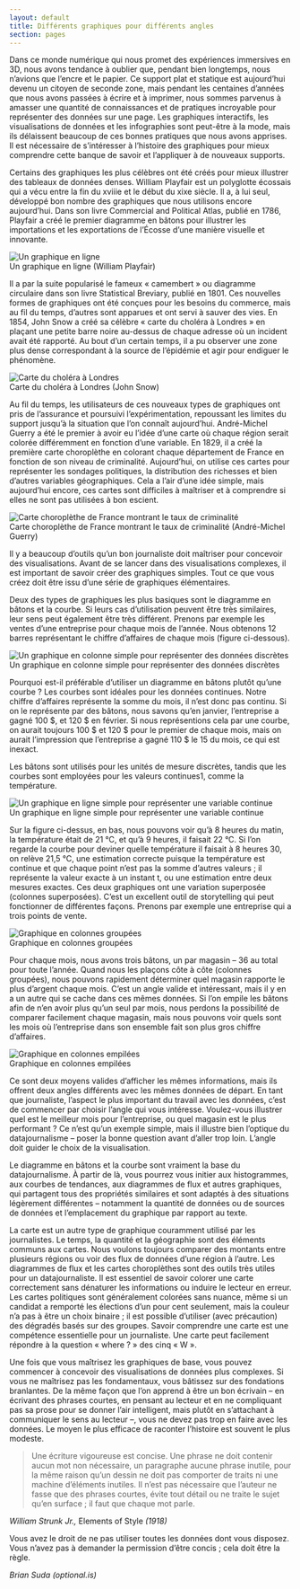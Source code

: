 ```yaml
---
layout: default
title: Différents graphiques pour différents angles
section: pages
---
```


Dans ce monde numérique qui nous promet des expériences immersives en 3D, nous avons tendance à oublier que, pendant bien longtemps, nous n’avions que l’encre et le papier. Ce support plat et statique est aujourd’hui devenu un citoyen de seconde zone, mais pendant les centaines d’années que nous avons passées à écrire et à imprimer, nous sommes parvenus à amasser une quantité de connaissances et de pratiques incroyable pour représenter des données sur une page. Les graphiques interactifs, les visualisations de données et les infographies sont peut-être à la mode, mais ils délaissent beaucoup de ces bonnes pratiques que nous avons apprises. Il est nécessaire de s’intéresser à l’histoire des graphiques pour mieux comprendre cette banque de savoir et l’appliquer à de nouveaux supports.

Certains des graphiques les plus célèbres ont été créés pour mieux illustrer des tableaux de données denses. William Playfair est un polyglotte écossais qui a vécu entre la fin du xviiie et le début du xixe siècle. Il a, à lui seul, développé bon nombre des graphiques que nous utilisons encore aujourd’hui. Dans son livre Commercial and Political Atlas, publié en 1786, Playfair a créé le premier diagramme en bâtons pour illustrer les importations et les exportations de l’Écosse d’une manière visuelle et innovante.

<div class="imageblock">
<div class="content">
<img alt="Un graphique en ligne" src="../figs/incoming/06-TT-01.gif"></div>
<div class="title">Un graphique en ligne (William Playfair)</div>
</div>

Il a par la suite popularisé le fameux « camembert » ou diagramme circulaire dans son livre Statistical Breviary, publié en 1801. Ces nouvelles formes de graphiques ont été conçues pour les besoins du commerce, mais au fil du temps, d’autres sont apparues et ont servi à sauver des vies. En 1854, John Snow a créé sa célèbre « carte du choléra à Londres » en plaçant une petite barre noire au-dessus de chaque adresse où un incident avait été rapporté. Au bout d’un certain temps, il a pu observer une zone plus dense correspondant à la source de l’épidémie et agir pour endiguer le phénomène.

<div class="imageblock">
<div class="content">
<img alt="Carte du choléra à Londres" src="../figs/incoming/06-TT-02.jpg"></div>
<div class="title">Carte du choléra à Londres (John Snow)</div>
</div>

Au fil du temps, les utilisateurs de ces nouveaux types de graphiques ont pris de l’assurance et poursuivi l’expérimentation, repoussant les limites du support jusqu’à la situation que l’on connaît aujourd’hui. André-Michel Guerry a été le premier à avoir eu l’idée d’une carte où chaque région serait colorée différemment en fonction d’une variable. En 1829, il a créé la première carte choroplèthe en colorant chaque département de France en fonction de son niveau de criminalité. Aujourd’hui, on utilise ces cartes pour représenter les sondages politiques, la distribution des richesses et bien d’autres variables géographiques. Cela a l’air d’une idée simple, mais aujourd’hui encore, ces cartes sont difficiles à maîtriser et à comprendre si elles ne sont pas utilisées à bon escient.

<div class="imageblock">
<div class="content">
<img alt="Carte choroplèthe de France montrant le taux de criminalité" src="../figs/incoming/06-TT-03.jpg"></div>
<div class="title">Carte choroplèthe de France montrant le taux de criminalité (André-Michel Guerry)</div>
</div>

Il y a beaucoup d’outils qu’un bon journaliste doit maîtriser pour concevoir des visualisations. Avant de se lancer dans des visualisations complexes, il est important de savoir créer des graphiques simples. Tout ce que vous créez doit être issu d’une série de graphiques élémentaires.

Deux des types de graphiques les plus basiques sont le diagramme en bâtons et la courbe. Si leurs cas d’utilisation peuvent être très similaires, leur sens peut également être très différent. Prenons par exemple les ventes d’une entreprise pour chaque mois de l’année. Nous obtenons 12 barres représentant le chiffre d’affaires de chaque mois (figure ci-dessous).

<div class="imageblock">
<div class="content">
<img alt="Un graphique en colonne simple pour représenter des données discrètes" src="../figs/incoming/06-TT-04.png"></div>
<div class="title">Un graphique en colonne simple pour représenter des données discrètes</div>
</div>

Pourquoi est-il préférable d’utiliser un diagramme en bâtons plutôt qu’une courbe ? Les courbes sont idéales pour les données continues. Notre chiffre d’affaires représente la somme du mois, il n’est donc pas continu. Si on le représente par des bâtons, nous savons qu’en janvier, l’entreprise a gagné 100 $, et 120 $ en février. Si nous représentions cela par une courbe, on aurait toujours 100 $ et 120 $ pour le premier de chaque mois, mais on aurait l’impression que l’entreprise a gagné 110 $ le 15 du mois, ce qui est inexact.

Les bâtons sont utilisés pour les unités de mesure discrètes, tandis que les courbes sont employées pour les valeurs continues1, comme la température.

<div class="imageblock">
<div class="content">
<img alt="Un graphique en ligne simple pour représenter une variable continue" src="../figs/incoming/06-TT-05.png"></div>
<div class="title">Un graphique en ligne simple pour représenter une variable continue</div>
</div>

Sur la figure ci-dessus, en bas, nous pouvons voir qu’à 8 heures du matin, la température était de 21 °C, et qu’à 9 heures, il faisait 22 °C. Si l’on regarde la courbe pour deviner quelle température il faisait à 8 heures 30, on relève 21,5 °C, une estimation correcte puisque la température est continue et que chaque point n’est pas la somme d’autres valeurs ; il représente la valeur exacte à un instant t, ou une estimation entre deux mesures exactes. Ces deux graphiques ont une variation superposée (colonnes superposées). C’est un excellent outil de storytelling qui peut fonctionner de différentes façons. Prenons par exemple une entreprise qui a trois points de vente.

<div class="imageblock">
<div class="content">
<img alt="Graphique en colonnes groupées" src="../figs/incoming/06-TT-06.png"></div>
<div class="title">Graphique en colonnes groupées</div>
</div>

Pour chaque mois, nous avons trois bâtons, un par magasin – 36 au total pour toute l’année. Quand nous les plaçons côte à côte (colonnes groupées), nous pouvons rapidement déterminer quel magasin rapporte le plus d’argent chaque mois. C’est un angle valide et intéressant, mais il y en a un autre qui se cache dans ces mêmes données. Si l’on empile les bâtons afin de n’en avoir plus qu’un seul par mois, nous perdons la possibilité de comparer facilement chaque magasin, mais nous pouvons voir quels sont les mois où l’entreprise dans son ensemble fait son plus gros chiffre d’affaires.

<div class="imageblock">
<div class="content">
<img alt="Graphique en colonnes empilées" src="../figs/incoming/06-TT-07.png"></div>
<div class="title">Graphique en colonnes empilées</div>
</div>

Ce sont deux moyens valides d’afficher les mêmes informations, mais ils offrent deux angles différents avec les mêmes données de départ. En tant que journaliste, l’aspect le plus important du travail avec les données, c’est de commencer par choisir l’angle qui vous intéresse. Voulez-vous illustrer quel est le meilleur mois pour l’entreprise, ou quel magasin est le plus performant ? Ce n’est qu’un exemple simple, mais il illustre bien l’optique du datajournalisme – poser la bonne question avant d’aller trop loin. L’angle doit guider le choix de la visualisation.

Le diagramme en bâtons et la courbe sont vraiment la base du datajournalisme. À partir de là, vous pourrez vous initier aux histogrammes, aux courbes de tendances, aux diagrammes de flux et autres graphiques, qui partagent tous des propriétés similaires et sont adaptés à des situations légèrement différentes – notamment la quantité de données ou de sources de données et l’emplacement du graphique par rapport au texte.

La carte est un autre type de graphique couramment utilisé par les journalistes. Le temps, la quantité et la géographie sont des éléments communs aux cartes. Nous voulons toujours comparer des montants entre plusieurs régions ou voir des flux de données d’une région à l’autre. Les diagrammes de flux et les cartes choroplèthes sont des outils très utiles pour un datajournaliste. Il est essentiel de savoir colorer une carte correctement sans dénaturer les informations ou induire le lecteur en erreur. Les cartes politiques sont généralement colorées sans nuance, même si un candidat a remporté les élections d’un pour cent seulement, mais la couleur n’a pas à être un choix binaire ; il est possible d’utiliser (avec précaution) des dégradés basés sur des groupes. Savoir comprendre une carte est une compétence essentielle pour un journaliste. Une carte peut facilement répondre à la question « where ? » des cinq « W ».

Une fois que vous maîtrisez les graphiques de base, vous pouvez commencer à concevoir des visualisations de données plus complexes. Si vous ne maîtrisez pas les fondamentaux, vous bâtissez sur des fondations branlantes. De la même façon que l’on apprend à être un bon écrivain – en écrivant des phrases courtes, en pensant au lecteur et en ne compliquant pas sa prose pour se donner l’air intelligent, mais plutôt en s’attachant à communiquer le sens au lecteur –, vous ne devez pas trop en faire avec les données. Le moyen le plus efficace de raconter l’histoire est souvent le plus modeste.

> Une écriture vigoureuse est concise. Une phrase ne doit contenir aucun mot non nécessaire, un paragraphe aucune phrase inutile, pour la même raison qu’un dessin ne doit pas comporter de traits ni une machine d’éléments inutiles. Il n’est pas nécessaire que l’auteur ne fasse que des phrases courtes, évite tout détail ou ne traite le sujet qu’en surface ; il faut que chaque mot parle.

_William Strunk Jr.,_ Elements of Style _(1918)_

Vous avez le droit de ne pas utiliser toutes les données dont vous disposez. Vous n’avez pas à demander la permission d’être concis ; cela doit être la règle.

_Brian Suda (optional.is)_